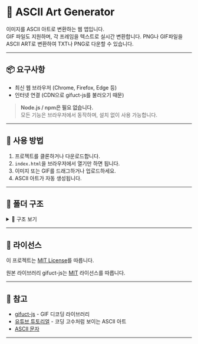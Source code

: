 

# 🎨 ASCII Art Generator

이미지를 ASCII 아트로 변환하는 웹 앱입니다.  
GIF 파일도 지원하며, 각 프레임을 텍스트로 실시간 변환합니다.
PNG나 GIF파일을 ASCII ART로 변환하여 TXT나 PNG로 다운할 수 있습니다.

---

## 📦 요구사항

- 최신 웹 브라우저 (Chrome, Firefox, Edge 등)
- 인터넷 연결 (CDN으로 gifuct-js를 불러오기 때문)

> **Node.js / npm은 필요 없습니다.**  
> 모든 기능은 브라우저에서 동작하며, 설치 없이 사용 가능합니다.

---

## 🚀 사용 방법

1. 프로젝트를 클론하거나 다운로드합니다.
2. `index.html`을 브라우저에서 열기만 하면 됩니다.
3. 이미지 또는 GIF를 드래그하거나 업로드하세요.
4. ASCII 아트가 자동 생성됩니다.

---

## 📁 폴더 구조
<details> <summary>📁 구조 보기</summary>

```markdown
ascii-art-generator/
├── index.html
├── src
│   └img(선택사항)
└── README.md

```
</details>

---

## 📄 라이선스

이 프로젝트는 [MIT License](https://github.com/Taeho24/ASCII_ART_Generator/blob/main/LICENSE)를 따릅니다.

원본 라이브러리 gifuct-js는 [MIT](https://github.com/matt-way/gifuct-js/blob/master/LICENSE) 라이선스를 따릅니다.

---

## 🔗 참고

- [gifuct-js](https://github.com/matt-way/gifuct-js) - GIF 디코딩 라이브러리
- [유튜브 튜토리얼](https://www.youtube.com/watch?v=8tGIj076_8Q) - 코딩 고수처럼 보이는 ASCII 아트
- [ASCII 문자](https://en.wikipedia.org/wiki/ASCII_art)

---
